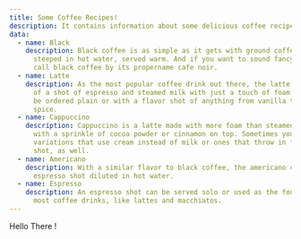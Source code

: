```yaml
---
title: Some Coffee Recipes!
description: It contains information about some delicious coffee recipes.
data:
  - name: Black
    description: Black coffee is as simple as it gets with ground coffee beans
      steeped in hot water, served warm. And if you want to sound fancy, you can
      call black coffee by its propername cafe noir.
  - name: Latte
    description: As the most popular coffee drink out there, the latte is comprised
      of a shot of espresso and steamed milk with just a touch of foam. It can
      be ordered plain or with a flavor shot of anything from vanilla to pumpkin
      spice.
  - name: Cappuccino
    description: Cappuccino is a latte made with more foam than steamed milk, often
      with a sprinkle of cocoa powder or cinnamon on top. Sometimes you can find
      variations that use cream instead of milk or ones that throw in flavor
      shot, as well.
  - name: Americano
    description: With a similar flavor to black coffee, the americano consists of an
      espresso shot diluted in hot water.
  - name: Espresso
    description: An espresso shot can be served solo or used as the foundation of
      most coffee drinks, like lattes and macchiatos.
---
```

Hello There !